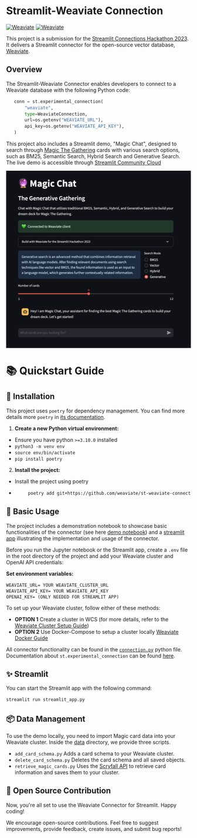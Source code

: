 # Streamlit-Weaviate Connection

[![Weaviate](https://img.shields.io/static/v1?label=Built%20with&message=Weaviate&color=green&style=flat-square)](https://weaviate.io/) [![Weaviate](https://img.shields.io/static/v1?label=%20made%20with%20%E2%9D%A4%20for&message=Streamlit&color=red&style=flat-square)](https://weaviate.io/)

This project is a submission for the [Streamlit Connections Hackathon 2023](https://discuss.streamlit.io/t/connections-hackathon/47574).
It delivers a Streamlit connector for the open-source vector database, [Weaviate](https://weaviate.io/).

## Overview

The Streamlit-Weaviate Connector enables developers to connect to a Weaviate database with the following Python code:

 ```python 
    conn = st.experimental_connection(
        "weaviate",
        type=WeaviateConnection,
        url=os.getenv("WEAVIATE_URL"),
        api_key=os.getenv("WEAVIATE_API_KEY"),
    )
 ```

This project also includes a Streamlit demo, "Magic Chat", designed to search through [Magic The Gathering](https://magic.wizards.com/en) cards with various search options, such as BM25, Semantic Search, Hybrid Search and Generative Search. The live demo is accessible through [Streamlit Community Cloud](https://streamlit.io/cloud)

![Screenshot of the demo](https://github.com/weaviate/st-weaviate-connection/blob/main/img/screenshot.jpeg)

# 📚 Quickstart Guide
## 🔧 Installation

This project uses `poetry` for dependency management. You can find more details more `poetry` in [its documentation](https://python-poetry.org/docs/dependency-specification/).

1. **Create a new Python virtual environment:**
- Ensure you have python `>=3.10.0` installed
- ```python3 -m venv env```
- ```source env/bin/activate```
- ```pip install poetry```

2. **Install the project:**
- Install the project using poetry
-  ```bash 
        poetry add git+https://github.com/weaviate/st-weaviate-connection.git
    ```

## 🔗 Basic Usage

The project includes a demonstration notebook to showcase basic functionalities of the connector (see here [demo notebook](./notebooks/01_demo.ipynb)) and a [streamlit app](./streamlit_app.py) illustrating the implementation and usage of the connector.

Before you run the Jupyter notebook or the Streamlit app, create a `.env` file in the root directory of the project and add your Weaviate cluster and OpenAI API credentials:

**Set environment variables:**
```
WEAVIATE_URL= YOUR WEAVIATE_CLUSTER_URL
WEAVIATE_API_KEY= YOUR WEAVIATE_API_KEY
OPENAI_KEY= (ONLY NEEDED FOR STREAMLIT APP)
```

To set up your Weaviate cluster, follow either of these methods:

- **OPTION 1** Create a cluster in WCS (for more details, refer to the [Weaviate Cluster Setup Guide](https://weaviate.io/developers/wcs/guides/create-instance))
- **OPTION 2** Use Docker-Compose to setup a cluster locally [Weaviate Docker Guide](https://weaviate.io/developers/weaviate/installation/docker-compose)


All connector functionality can be found in the [`connection.py`](./st_weaviate_connection/connection.py) python file. Documentation about `st.experimental_connection` can be found [here](https://docs.streamlit.io/library/api-reference/connections/st.experimental_connection).


## ✨ Streamlit

You can start the Streamlit app with the following command:

```python
streamlit run streamlit_app.py
```

## 📦 Data Management

To use the demo locally, you need to import Magic card data into your Weaviate cluster. Inside the [data](./data/) directory, we provide three scripts.

- `add_card_schema.py` Adds a card schema to your Weaviate cluster.
- `delete_card_schema.py` Deletes the card schema and all saved objects.
- `retrieve_magic_cards.py` Uses the [Scryfall API](https://scryfall.com/) to retrieve card information and saves them to your cluster.


## 💖 Open Source Contribution

Now, you're all set to use the Weaviate Connector for Streamlit. Happy coding!

We encourage open-source contributions. Feel free to suggest improvements, provide feedback, create issues, and submit bug reports!
